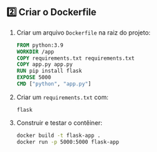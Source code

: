 ## **2️⃣ Criar o Dockerfile**  
1. Criar um arquivo `Dockerfile` na raiz do projeto:  
   ```dockerfile
   FROM python:3.9
   WORKDIR /app
   COPY requirements.txt requirements.txt
   COPY app.py app.py
   RUN pip install flask
   EXPOSE 5000
   CMD ["python", "app.py"]
   ```  
2. Criar um `requirements.txt` com:  
   ```
   flask
   ```  
3. Construir e testar o contêiner:  
   ```sh
   docker build -t flask-app .
   docker run -p 5000:5000 flask-app
   ```  
